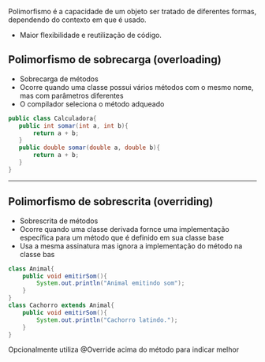 Polimorfismo é a capacidade de um objeto ser tratado de diferentes formas, dependendo do contexto em que é usado.
- Maior flexibilidade e reutilização de código.
## Polimorfismo de sobrecarga (overloading)
- Sobrecarga de métodos
- Ocorre quando uma classe possui vários métodos com o mesmo nome, mas com parâmetros diferentes
- O compilador seleciona o método adqueado
 ```java
public class Calculadora{
	public int somar(int a, int b){
		return a + b;
	}
	public double somar(double a, double b){
		return a + b;
	}
}
```
___
## Polimorfismo de sobrescrita (overriding)
- Sobrescrita de métodos
- Ocorre quando uma classe derivada fornce uma implementação específica para um método que é definido em sua classe base
- Usa a mesma assinatura mas ignora a implementação do método na classe bas
```java
class Animal{
	public void emitirSom(){
		System.out.println("Animal emitindo som");
	}
}
class Cachorro extends Animal{
	public void emitirSom(){
		System.out.println("Cachorro latindo.");
	}
}
```
Opcionalmente utiliza @Override acima do método para indicar melhor